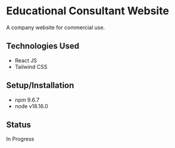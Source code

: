 # Educational Consultant Website

A company website for commercial use.

## Technologies Used

* React JS
* Tailwind CSS

## Setup/Installation

* npm 9.6.7
* node v18.16.0

## Status

In Progress
